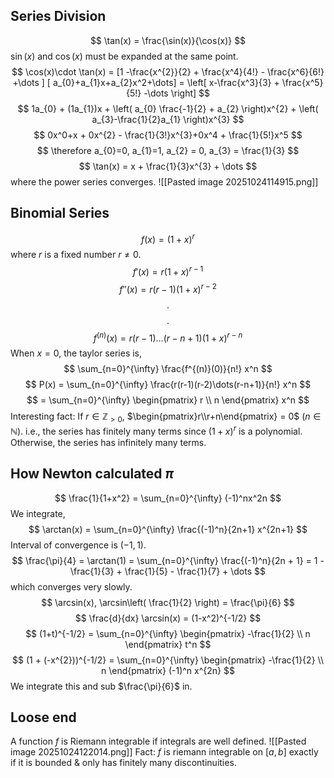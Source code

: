 ## Series Division
$$
\tan(x) = \frac{\sin(x)}{\cos(x)}
$$
$\sin(x)$ and $\cos(x)$ must be expanded at the same point.
$$
\cos(x)\cdot \tan(x) = [1 -\frac{x^{2}}{2} + \frac{x^4}{4!} - \frac{x^6}{6!} +\dots ] [ a_{0}+a_{1}x+a_{2}x^2+\dots] = \left[ x-\frac{x^3}{3} + \frac{x^5}{5!} -\dots \right]
$$
$$
1a_{0} + (1a_{1})x + \left( a_{0} \frac{-1}{2} + a_{2} \right)x^{2} + \left( a_{3}-\frac{1}{2}a_{1} \right)x^{3}
$$
$$
0x^0+x + 0x^{2} - \frac{1}{3!}x^{3}+0x^4 + \frac{1}{5!}x^5
$$
$$
\therefore a_{0}=0, a_{1}=1, a_{2} = 0, a_{3} = \frac{1}{3}
$$
$$
\tan(x) = x + \frac{1}{3}x^{3} + \dots
$$
where the power series converges.
![[Pasted image 20251024114915.png]]

## Binomial Series

$$
f(x) = (1+x)^r
$$
where $r$ is a fixed number $r\neq 0$.
$$
f'(x) = r(1+x)^{r-1}
$$
$$
f''(x) = r(r-1)(1+x)^{r-2}
$$
$$
.
$$
$$
.
$$
$$
f^{(n)}(x) = r(r-1)\dots(r-n+1) (1+x)^{r-n}
$$
When $x = 0$, the taylor series is,
$$
\sum_{n=0}^{\infty} \frac{f^{(n)}(0)}{n!} x^n
$$
$$
P(x) = \sum_{n=0}^{\infty} \frac{r(r-1)(r-2)\dots(r-n+1)}{n!} x^n
$$
$$
= \sum_{n=0}^{\infty} \begin{pmatrix}
r \\
n
\end{pmatrix}
x^n
$$
Interesting fact: If $r \in \mathbb{Z}_{>0}$, $\begin{pmatrix}r\\r+n\end{pmatrix} = 0$ ($n \in \mathbb{N}$). i.e., the series has finitely many terms since $(1+x)^r$ is a polynomial. Otherwise, the series has infinitely many terms.

## How Newton calculated $\pi$
$$
\frac{1}{1+x^2} = \sum_{n=0}^{\infty} (-1)^nx^2n
$$
We integrate,
$$
\arctan(x) = \sum_{n=0}^{\infty} \frac{(-1)^n}{2n+1} x^{2n+1}
$$
Interval of convergence is $(-1,1)$.
$$
\frac{\pi}{4} = \arctan(1) = \sum_{n=0}^{\infty} \frac{(-1)^n}{2n + 1} = 1 - \frac{1}{3} + \frac{1}{5} - \frac{1}{7} + \dots
$$
which converges very slowly.
$$
\arcsin(x), \arcsin\left(  \frac{1}{2} \right) = \frac{\pi}{6}
$$
$$
\frac{d}{dx} \arcsin(x) = (1-x^2)^{-1/2}
$$
$$
(1+t)^{-1/2} = \sum_{n=0}^{\infty} \begin{pmatrix}
-\frac{1}{2} \\
n
\end{pmatrix} t^n
$$
$$
(1 + (-x^{2}))^{-1/2} = \sum_{n=0}^{\infty} \begin{pmatrix}
-\frac{1}{2} \\
n
\end{pmatrix} (-1)^n x^{2n}
$$
We integrate this and sub $\frac{\pi}{6}$ in.

## Loose end

A function $f$ is Riemann integrable if integrals are well defined.
![[Pasted image 20251024122014.png]]
Fact: $f$ is riemann integrable on $[a,b]$ exactly if it is bounded & only has finitely many discontinuities.

